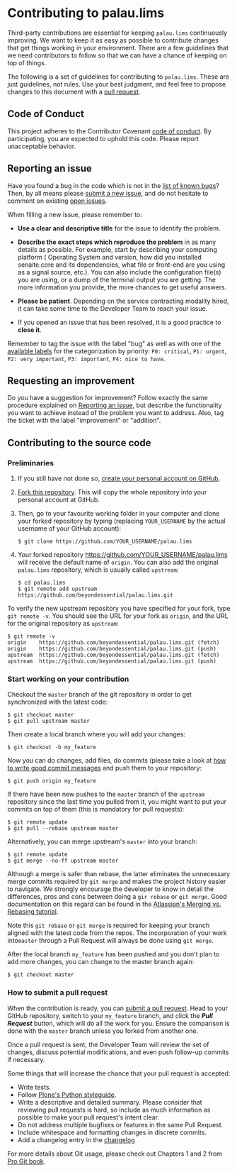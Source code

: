 # Contributing to palau.lims

Third-party contributions are essential for keeping `palau.lims` continuously
improving. We want to keep it as easy as possible to contribute changes that
get things working in your environment. There are a few guidelines that we need
contributors to follow so that we can have a chance of keeping on top of
things.

The following is a set of guidelines for contributing to `palau.lims`. These
are just guidelines, not rules. Use your best judgment, and feel free to
propose changes to this document with a 
[pull request](#how-to-submit-a-pull-request).

## Code of Conduct

This project adheres to the Contributor
Covenant [code of conduct][code of conduct]. By participating, you are expected
to uphold this code. Please report unacceptable behavior.

## Reporting an issue

Have you found a bug in the code which is not in the
[list of known bugs][issues]? Then, by all means please
[submit a new issue][new issue], and do not hesitate to comment on existing
[open issues][issues].

When filling a new issue, please remember to:

* **Use a clear and descriptive title** for the issue to identify the problem.

* **Describe the exact steps which reproduce the problem** in as many details
  as possible. For example, start by describing your computing platform (
  Operating System and version, how did you installed senaite.core and its
  dependencies, what file or front-end are you using as a signal source, etc.).
  You can also include the configuration file(s) you are using, or a dump of
  the terminal output you are getting. The more information you provide, the
  more chances to get useful answers.

* **Please be patient**. Depending on the service contracting modality hired,
  it can take some time to the Developer Team to reach your issue.

* If you opened an issue that has been resolved, it is a good practice to
  **close it**.

Remember to tag the issue with the label "bug" as well as with one of the
[available labels][labels] for the categorization by priority: `P0: critical`,
`P1: urgent`, `P2: very important`, `P3: important`, `P4: nice to have`.

## Requesting an improvement

Do you have a suggestion for improvement? Follow exactly the same procedure
explained on [Reporting an issue](#reporting-an-issue), but describe the
functionality you want to achieve instead of the problem you want to address.
Also, tag the ticket with the label "improvement" or "addition".

## Contributing to the source code

### Preliminaries

1. If you still have not done
   so, [create your personal account on GitHub][join].

2. [Fork this repository][fork]. This will copy the whole repository into your
   personal account at GitHub.

3. Then, go to your favourite working folder in your computer and clone your
   forked repository by typing (replacing ```YOUR_USERNAME``` by the actual
   username of your GitHub account):
   
   ```shell
   $ git clone https://github.com/YOUR_USERNAME/palau.lims
   ```

4. Your forked repository https://github.com/YOUR_USERNAME/palau.lims
   will receive the default name of `origin`. You can also add the original
   `palau.lims` repository, which is usually called `upstream`:

   ```shell
   $ cd palau.lims
   $ git remote add upstream https://github.com/beyondessential/palau.lims.git
   ```

To verify the new upstream repository you have specified for your fork, type
`git remote -v`. You should see the URL for your fork as `origin`, and the URL
for the original repository as `upstream`:

```shell
$ git remote -v
origin    https://github.com/beyondessential/palau.lims.git (fetch)
origin    https://github.com/beyondessential/palau.lims.git (push)
upstream  https://github.com/beyondessential/palau.lims.git (fetch)
upstream  https://github.com/beyondessential/palau.lims.git (push)
```

### Start working on your contribution

Checkout the `master` branch of the git repository in order to get synchronized
with the latest code:

```shell
$ git checkout master
$ git pull upstream master
```

Then create a local branch where you will add your changes:

```shell
$ git checkout -b my_feature
```

Now you can do changes, add files, do commits (please take a look at
[how to write good commit messages][how to write good commit messages]
and push them to your repository:

```shell
$ git push origin my_feature
```

If there have been new pushes to the `master` branch of the `upstream`
repository since the last time you pulled from it, you might want to put your
commits on top of them (this is mandatory for pull requests):

```shell
$ git remote update
$ git pull --rebase upstream master
```

Alternatively, you can merge upstream's `master` into your branch:

```shell
$ git remote update
$ git merge --no-ff upstream master
```

Although a merge is safer than rebase, the latter eliminates the unnecessary
merge commits required by `git merge` and makes the project history easier to
navigate. We strongly encourage the developer to know in detail the
differences, pros and cons between doing a `gir rebase` or `git merge`. Good
documentation on this regard can be found in
the [Atlassian's Merging vs. Rebasing tutorial][merging vs rebasing].

Note this `git rebase` or `git merge` is required for keeping your branch
aligned with the latest code from the repos. The incorporation of your work
into`master` through a Pull Request will always be done using `git merge`.

After the local branch `my_feature` has been pushed and you don't plan to add
more changes, you can change to the master branch again:

```shell
$ git checkout master
```

### How to submit a pull request

When the contribution is ready, you can [submit a pull request][compare]. Head
to your GitHub repository, switch to your `my_feature` branch, and click the
_**Pull Request**_ button, which will do all the work for you. Ensure the
comparison is done with the `master` branch unless you forked from another one.

Once a pull request is sent, the Developer Team will review the set of changes,
discuss potential modifications, and even push follow-up commits if necessary.

Some things that will increase the chance that your pull request is accepted:

* Write tests.
* Follow [Plone's Python styleguide][plone's python styleguide].
* Write a descriptive and detailed summary. Please consider that reviewing pull
  requests is hard, so include as much information as possible to make your
  pull request's intent clear.
* Do not address multiple bugfixes or features in the same Pull Request.
* Include whitespace and formatting changes in discrete commits.
* Add a changelog entry in the [changelog][changelog]

For more details about Git usage, please check out Chapters 1 and 2 from
[Pro Git book][git book].


[code of conduct]: code_of_conduct.md
[issues]: https://github.com/beyondessential/palau.lims/issues
[new issue]: https://github.com/beyondessential/palau.lims/issues/new
[labels]: https://github.com/beyondessential/palau.lims/labels
[join]: https://github.com/join
[fork]: https://github.com/beyondessential/palau.lims/fork
[how to write good commit messages]: https://chris.beams.io/posts/git-commit/
[merging vs rebasing]: https://www.atlassian.com/git/tutorials/merging-vs-rebasing
[compare]: https://github.com/beyondessential/palau.lims/compare/
[plone's python styleguide]: https://docs.plone.org/develop/styleguide/python.html
[changelog]: changelog.rst
[git book]: https://git-scm.com/book/en
